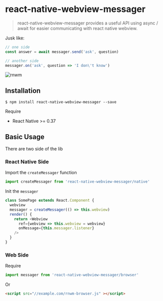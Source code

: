 # react-native-webview-messager

> react-native-webview-messager provides a useful API using async / await for easier communicating with react native webview. 

Jusk like:

``` javascript
// one side
const answer = await messager.send('ask', question) 

// another side
messager.on('ask', question => 'I don\'t know')
```

![rnwm](https://cloud.githubusercontent.com/assets/5719833/20641896/1fb6431c-b43d-11e6-83ec-3fe78e49220f.gif)

## Installation

```
$ npm install react-native-webview-messager --save
```

Require

- React Native >= 0.37

## Basic Usage

There are two side of the lib

### React Native Side

Import the `createMessager` function

``` javascript
import createMessager from 'react-native-webview-messager/native'
```

Init the `messager`

``` javascript
class SomePage extends React.Component {
  webview
  messager = createMessager(() => this.webview)
  render() {
    return <Webview
      ref={webview => this.webview = webview}
      onMessage={this.messager.listener}
    />	
  }
}

```

### Web Side

Require

``` javascript
import messager from 'react-native-webview-messager/browser'
```

Or 

``` html
<script src="//example.com/rnwm-browser.js" ></script>
```

